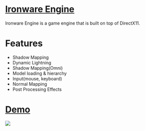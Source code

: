 # [Ironware Engine](https://yernar.github.io/IronwareEngine/)
Ironware Engine is a game engine that is built on top of DirectX11.

# Features
* Shadow Mapping
* Dynamic Lightning
* Shadow Mapping(Omni)
* Model loading & hierarchy
* Input(mouse, keyboard)
* Normal Mapping
* Post Processing Effects

# [Demo](https://youtu.be/ETHkSxZ0kcg)
<a href="https://youtu.be/ETHkSxZ0kcg" target="_blank"><img src="https://user-images.githubusercontent.com/46201281/119404880-44653600-bd02-11eb-8c43-bcaba64bc5fe.png" /></a>
